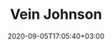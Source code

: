 ---
title: "Vein Johnson"
date: 2020-09-05T17:05:40+03:00
type: route
category: "route"
route_type: "boulder"
link_27crags: https://27crags.com/crags/veikkola/routes/vein-johnson
---